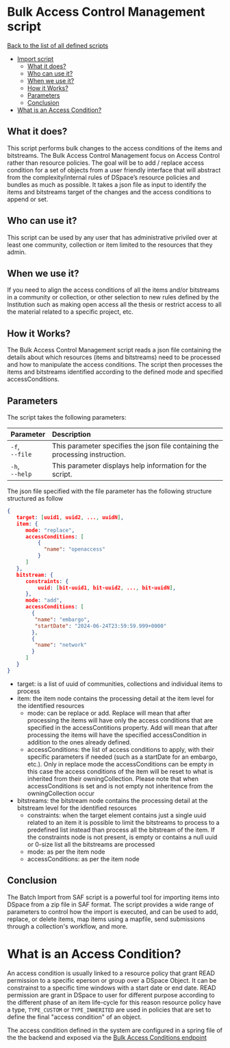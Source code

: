 # Bulk Access Control Management script
[Back to the list of all defined scripts](./index.md)

<!-- TOC -->
* [Import script](#bulk-access-control-management-script)
  * [What it does?](#what-it-does)
  * [Who can use it?](#who-can-use-it)
  * [When we use it?](#when-we-use-it)
  * [How it Works?](#how-it-works)
  * [Parameters](#parameters)
  * [Conclusion](#conclusion)
* [What is an Access Condition?](#what-is-an-access-condition)
<!-- TOC -->
## What it does?

This script performs bulk changes to the access conditions of the items and bitstreams. 
The Bulk Access Control Management focus on Access Control rather than resource policies. The goal will be to add / replace access condition for a set of objects from a user friendly interface that will abstract from the complexity/internal rules of DSpace’s resource policies and bundles as much as possible.
It takes a json file as input to identify the items and bitstreams target of the changes and the access conditions to append or set.

## Who can use it?

This script can be used by any user that has administrative priviled over at least one community, collection or item limited to the resources that they admin.

## When we use it?

If you need to align the access conditions of all the items and/or bitstreams in a community or collection, or other selection to new rules defined by the Institution such as making open access all the thesis or restrict access to all the material related to a specific project, etc.


## How it Works?

The Bulk Access Control Management script reads a json file containing the details about which resources (items and bitstreams) need to be processed and how to manipulate the access conditions.
The script then processes the items and bitstreams identified according to the defined mode and specified accessConditions.

## Parameters

The script takes the following parameters:

| Parameter                        | Description                                                                                                                                                                            |
|----------------------------------|:---------------------------------------------------------------------------------------------------------------------------------------------------------------------------------------|
| `-f`, <br>`--file`                | This parameter specifies the json file containing the processing instruction.                                                                                                              |
| `-h`, <br>`--help`               | This parameter displays help information for the script.                                                                                                                               |

The json file specified with the file parameter has the following structure
 structured as follow
```json
{
   target: [uuid1, uuid2, ..., uuidN],
   item: {
      mode: "replace",
      accessConditions: [
          {
            "name": "openaccess"
          }
      ]
   },
   bitstream: {
      constraints: {
          uuid: [bit-uuid1, bit-uuid2, ..., bit-uuidN],
      },
      mode: "add",
      accessConditions: [
        {
         "name": "embargo",
         "startDate": "2024-06-24T23:59:59.999+0000"
        },
        {
         "name": "network"         
        }
      ]
   }
}
```
* target: is a list of uuid of communities, collections and individual items to process
* item: the item node contains the processing detail at the item level for the identified resources
  * mode: can be replace or add. Replace will mean that after processing the items will have only the access conditions that are specified in the accessContitions property. Add will mean that after processing the items will have the specified accessCondition in addition to the ones already defined.
  * accessConditions: the list of access conditions to apply, with their specific parameters if needed (such as a startDate for an embargo, etc.). Only in replace mode the accessConditions can be empty in this case the access conditions of the item will be reset to what is inherited from their owningCollection. Please note that when accessConditions is set and is not empty not inheritence from the owningCollection occur
* bitstreams: the bitstream node contains the processing detail at the bitstream level for the identified resources
  * constraints: when the target element contains just a single uuid related to an item it is possible to limit the bitstreams to process to a predefined list instead than process all the bitstream of the item. If the constraints node is not present, is empty or contains a null uuid or 0-size list all the bitstreams are processed
  * mode: as per the item node
  * accessConditions: as per the item node

## Conclusion

The Batch Import from SAF script is a powerful tool for importing items into DSpace from a zip file in SAF format. The
script provides a wide range of parameters to control how the import is executed, and can be used to add, replace, or
delete items, map items using a mapfile, send submissions through a collection's workflow, and more.


# What is an Access Condition?

An access condition is usually linked to a resource policy that grant READ permission to a specific eperson or group over a DSpace Object. It can be constrainst to a specific time windows with a start date or end date. READ permission are grant in DSpace to user for different purpose according to the different phase of an item life-cycle for this reason resource policy have a type, `TYPE_CUSTOM` or `TYPE_INHERITED` are used in policies that are set to define the final "access condition" of an object.

The access condition defined in the system are configured in a spring file of the the backend and exposed via the [Bulk Access Conditions endpoint](/bulkaccessconditionoptions.md)